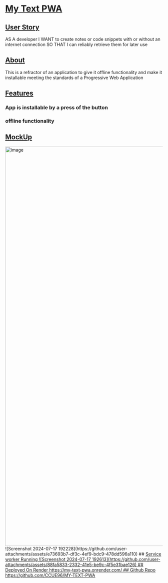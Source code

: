 # <ins>My Text PWA <ins>

## <ins>User Story</ins>
AS A developer
I WANT to create notes or code snippets with or without an internet connection
SO THAT I can reliably retrieve them for later use

## <ins>About<ins>
This is a refractor of an application to give it offline functionality and make it installable meeting the standards of a Progressive Web Application

## <ins>Features</ins>

### App is installable by a press of the button
### offline functionality

## <ins>MockUp<ins>
<img width="1277" alt="image" src="https://github.com/user-attachments/assets/64212ab0-b041-47fc-83c4-fef9f638c1c9">
![Screenshot 2024-07-17 192228](https://github.com/user-attachments/assets/e73693b7-df3c-4ef9-bdc9-478dd596a110)
## <ins>Service worker Running<ins>
![Screenshot 2024-07-17 192613](https://github.com/user-attachments/assets/88fa5833-2332-41e5-be9c-4f5e31bae126)
## <ins>Deployed On Render<ins>
https://my-text-pwa.onrender.com/
## <ins>Github Repo<ins>
https://github.com/CCUE96/MY-TEXT-PWA
